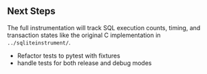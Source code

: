 ## Next Steps

The full instrumentation will track SQL execution counts, timing, and transaction states like the original C implementation in `../sqliteinstrument/`.
- Refactor tests to pytest with fixtures
- handle tests for both release and debug modes
